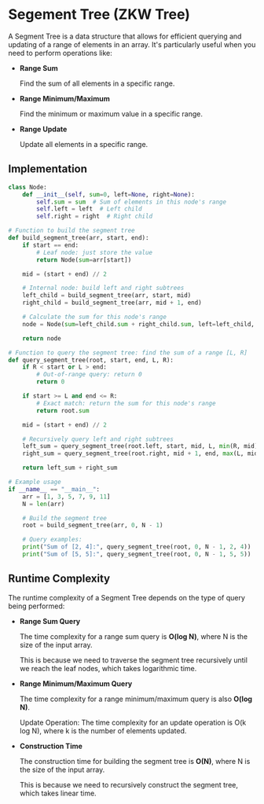 # Segement Tree (ZKW Tree)

A Segment Tree is a data structure that allows for efficient querying and updating of a range of elements in an array. It's particularly useful when you need to perform operations like:

- **Range Sum**
  
  Find the sum of all elements in a specific range.
  
- **Range Minimum/Maximum**
  
  Find the minimum or maximum value in a specific range.
  
- **Range Update**
  
  Update all elements in a specific range.

## Implementation
```python
class Node:
    def __init__(self, sum=0, left=None, right=None):
        self.sum = sum  # Sum of elements in this node's range
        self.left = left  # Left child
        self.right = right  # Right child

# Function to build the segment tree
def build_segment_tree(arr, start, end):
    if start == end:
        # Leaf node: just store the value
        return Node(sum=arr[start])

    mid = (start + end) // 2

    # Internal node: build left and right subtrees
    left_child = build_segment_tree(arr, start, mid)
    right_child = build_segment_tree(arr, mid + 1, end)

    # Calculate the sum for this node's range
    node = Node(sum=left_child.sum + right_child.sum, left=left_child, right=right_child)

    return node

# Function to query the segment tree: find the sum of a range [L, R]
def query_segment_tree(root, start, end, L, R):
    if R < start or L > end:
        # Out-of-range query: return 0
        return 0

    if start >= L and end <= R:
        # Exact match: return the sum for this node's range
        return root.sum

    mid = (start + end) // 2

    # Recursively query left and right subtrees
    left_sum = query_segment_tree(root.left, start, mid, L, min(R, mid))
    right_sum = query_segment_tree(root.right, mid + 1, end, max(L, mid + 1), R)

    return left_sum + right_sum

# Example usage
if __name__ == "__main__":
    arr = [1, 3, 5, 7, 9, 11]
    N = len(arr)

    # Build the segment tree
    root = build_segment_tree(arr, 0, N - 1)

    # Query examples:
    print("Sum of [2, 4]:", query_segment_tree(root, 0, N - 1, 2, 4))
    print("Sum of [5, 5]:", query_segment_tree(root, 0, N - 1, 5, 5))
```

## Runtime Complexity

The runtime complexity of a Segment Tree depends on the type of query being performed:

- **Range Sum Query**

  The time complexity for a range sum query is **O(log N)**, where N is the size of the input array.

  This is because we need to traverse the segment tree recursively until we reach the leaf nodes, which takes logarithmic time.

- **Range Minimum/Maximum Query**

  The time complexity for a range minimum/maximum query is also **O(log N)**.

  Update Operation: The time complexity for an update operation is O(k log N), where k is the number of elements updated.

- **Construction Time**

  The construction time for building the segment tree is **O(N)**, where N is the size of the input array. 

  This is because we need to recursively construct the segment tree, which takes linear time.

